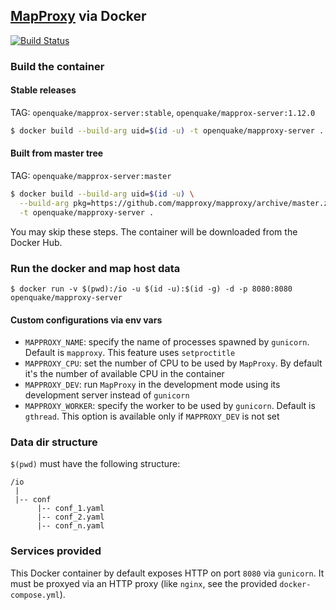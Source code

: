 ##  [MapProxy](https://github.com/mapproxy/mapproxy) via Docker
[![Build Status](https://travis-ci.com/gem/oq-mapproxy-docker.svg?branch=master)](https://travis-ci.com/gem/oq-mapproxy-docker)

### Build the container

#### Stable releases

TAG: `openquake/mapprox-server:stable`, `openquake/mapprox-server:1.12.0`

```bash
$ docker build --build-arg uid=$(id -u) -t openquake/mapproxy-server .
```

#### Built from master tree

TAG: `openquake/mapprox-server:master`

```bash
$ docker build --build-arg uid=$(id -u) \
  --build-arg pkg=https://github.com/mapproxy/mapproxy/archive/master.zip \
  -t openquake/mapproxy-server .
```

You may skip these steps. The container will be downloaded from the Docker Hub.

### Run the docker and map host data

```
$ docker run -v $(pwd):/io -u $(id -u):$(id -g) -d -p 8080:8080 openquake/mapproxy-server
```

#### Custom configurations via env vars

- `MAPPROXY_NAME`: specify the name of processes spawned by `gunicorn`. Default is `mapproxy`. This feature uses `setproctitle`
- `MAPPROXY_CPU`: set the number of CPU to be used by `MapProxy`. By default it's the number of available CPU in the container
- `MAPPROXY_DEV`: run `MapProxy` in the development mode using its development server instead of `gunicorn`
- `MAPPROXY_WORKER`: specify the worker to be used by `gunicorn`. Default is `gthread`. This option is available only if `MAPPROXY_DEV` is not set


### Data dir structure

`$(pwd)` must have the following structure:

```
/io
 |
 |-- conf
      |-- conf_1.yaml
      |-- conf_2.yaml
      |-- conf_n.yaml
```

### Services provided

This Docker container by default exposes HTTP on port `8080` via `gunicorn`. It must be proxyed via an HTTP proxy (like `nginx`, see the provided `docker-compose.yml`).
